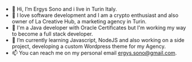 - 👋 Hi, I’m Ergys Sono and i live in Turin Italy.
- 👀 I love software development and I am a crypto enthusiast and also owner of La Creative Hub, a marketing agency in Turin.
- 🌱 I'm a Java developer with Oracle Certificates but I'm working my way to become a full stack developer.
- 🌱 I’m currently learning Javascript, NodeJS and also working on a side project, developing a custom Wordpress theme for my Agency.
- 📫 You can reach me on my personal email ergys.sono@gmail.com.

<!---
ergysono/ergysono is a ✨ special ✨ repository because its `README.md` (this file) appears on your GitHub profile.
You can click the Preview link to take a look at your changes.
--->
